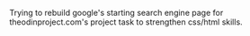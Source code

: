 Trying to rebuild google's starting search engine page for theodinproject.com's project task to strengthen css/html skills.

